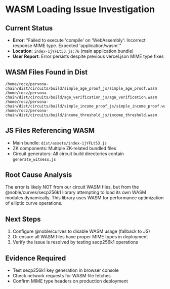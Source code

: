 # WASM Loading Issue Investigation

## Current Status
- **Error**: "Failed to execute 'compile' on 'WebAssembly': Incorrect response MIME type. Expected 'application/wasm'."
- **Location**: `index-1jYFLt53.js:76` (main application bundle)
- **User Report**: Error persists despite previous vercel.json MIME type fixes

## WASM Files Found in Dist
```
/home/rocz/persona-chain/dist/circuits/build/simple_age_proof_js/simple_age_proof.wasm
/home/rocz/persona-chain/dist/circuits/build/age_verification_js/age_verification.wasm
/home/rocz/persona-chain/dist/circuits/build/simple_income_proof_js/simple_income_proof.wasm
/home/rocz/persona-chain/dist/circuits/build/income_threshold_js/income_threshold.wasm
```

## JS Files Referencing WASM
- Main bundle: `dist/assets/index-1jYFLt53.js`
- ZK components: Multiple ZK-related bundled files
- Circuit generators: All circuit build directories contain `generate_witness.js`

## Root Cause Analysis
The error is likely NOT from our circuit WASM files, but from the @noble/curves/secp256k1 library attempting to load its own WASM modules dynamically. This library uses WASM for performance optimization of elliptic curve operations.

## Next Steps
1. Configure @noble/curves to disable WASM usage (fallback to JS)
2. Or ensure all WASM files have proper MIME types in deployment
3. Verify the issue is resolved by testing secp256k1 operations

## Evidence Required
- Test secp256k1 key generation in browser console
- Check network requests for WASM file fetches
- Confirm MIME type headers on production deployment